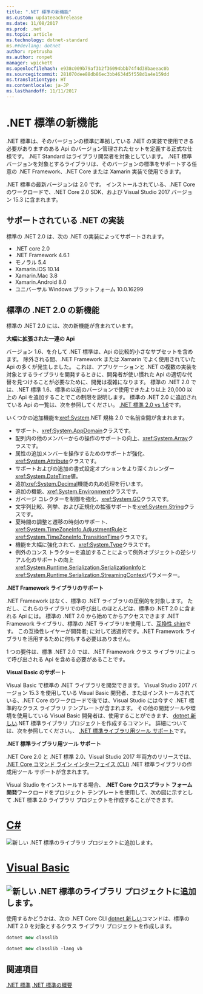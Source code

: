 ```yaml
---
title: ".NET 標準の新機能"
ms.custom: updateeachrelease
ms.date: 11/08/2017
ms.prod: .net
ms.topic: article
ms.technology: dotnet-standard
ms.##devlang: dotnet
author: rpetrusha
ms.author: ronpet
manager: wpickett
ms.openlocfilehash: e938c009b79af3b2f36094bbb74f4d38baeeac0b
ms.sourcegitcommit: 281070dee88db86ec3bb4634d5f558d1a4e159dd
ms.translationtype: HT
ms.contentlocale: ja-JP
ms.lasthandoff: 11/11/2017
---
```

# <a name="whats-new-in-the-net-standard"></a>.NET 標準の新機能

.NET 標準は、そのバージョンの標準に準拠している .NET の実装で使用できる必要がありますのある Api のバージョン管理されたセットを定義する正式な仕様です。 .NET Standard はライブラリ開発者を対象としています。 .NET 標準バージョンを対象とするライブラリは、そのバージョンの標準をサポートする任意の .NET Framework、.NET Core または Xamarin 実装で使用できます。

.NET 標準の最新バージョンは 2.0 です。 インストールされている、.NET Core のワークロードで、.NET Core 2.0 SDK、および Visual Studio 2017 バージョン 15.3 に含まれます。

## <a name="supported-net-implementations"></a>サポートされている .NET の実装

標準の .NET 2.0 は、次の .NET の実装によってサポートされます。

- .NET core 2.0
- .NET Framework 4.6.1
- モノラル 5.4
- Xamarin.iOS 10.14
- Xamarin.Mac 3.8
- Xamarin.Android 8.0
- ユニバーサル Windows プラットフォーム 10.0.16299

## <a name="whats-new-in-the-net-standard-20"></a>標準の .NET 2.0 の新機能
 
標準の .NET 2.0 には、次の新機能が含まれています。

**大幅に拡張された一連の Api**

バージョン 1.6、を介して .NET 標準は、Api の比較的小さなサブセットを含めます。 除外される間、.NET Framework または Xamarin でよく使用されていた Api の多くが発生しました。 これは、アプリケーションと .NET の複数の実装を対象とするライブラリを開発するときに、開発者が使い慣れた Api の適切な代替を見つけることが必要なために、開発は複雑になります。 標準の .NET 2.0 では、.NET 標準 1.6、標準の以前のバージョンで使用できたより以上 20,000 以上の Api を追加することでこの制限を説明します。 標準の .NET 2.0 に追加されている Api の一覧は、次を参照してください。 [.NET 標準 2.0 vs 1.6](https://raw.githubusercontent.com/dotnet/standard/master/docs/versions/netstandard2.0_diff.md)です。 

いくつかの追加機能を<xref:System>.NET 規格 2.0 で名前空間が含まれます。

- サポート、<xref:System.AppDomain>クラスです。
- 配列内の他のメンバーからの操作のサポートの向上、<xref:System.Array>クラスです。
- 属性の追加メンバーを操作するためのサポートが強化、<xref:System.Attribute>クラスです。
- サポートおよびの追加の書式設定オプションをより深くカレンダー<xref:System.DateTime>値。
- 追加<xref:System.Decimal>機能の丸め処理を行います。
- 追加の機能、<xref:System.Environment>クラスです。
- ガベージ コレクターを制御を強化、<xref:System.GC>クラスです。
- 文字列比較、列挙、および正規化の拡張サポートを<xref:System.String>クラスです。
- 夏時間の調整と遷移の時刻のサポート、<xref:System.TimeZoneInfo.AdjustmentRule>と<xref:System.TimeZoneInfo.TransitionTime>クラスです。
- 機能を大幅に強化されて、<xref:System.Type>クラスです。
- 例外のコンス トラクターを追加することによって例外オブジェクトの逆シリアル化のサポートの向上<xref:System.Runtime.Serialization.SerializationInfo>と<xref:System.Runtime.Serialization.StreamingContext>パラメーター。

**.NET Framework ライブラリのサポート**

.NET Framework はなく、標準の .NET ライブラリの圧倒的を対象します。 ただし、これらのライブラリでの呼び出しのほとんどは、標準の .NET 2.0 に含まれる Api には。 標準の .NET 2.0 から始めてからアクセスできます .NET Framework ライブラリ、標準の .NET ライブラリを使用して、[互換性 shim](https://github.com/dotnet/standard/blob/master/docs/netstandard-20/README.md#assembly-unification)です。 この互換性レイヤーが開発者; に対して透過的です。.NET Framework ライブラリを活用するために何もする必要はありません。

1 つの要件は、標準 .NET 2.0 では、.NET Framework クラス ライブラリによって呼び出される Api を含める必要があることです。

**Visual Basic のサポート**

Visual Basic で標準の .NET ライブラリを開発できます。 Visual Studio 2017 バージョン 15.3 を使用している Visual Basic 開発者、またはインストールされている、.NET Core のワークロードで後では、Visual Studio には今すぐ .NET 標準的なクラス ライブラリ テンプレートが含まれます。 その他の開発ツールや環境を使用している Visual Basic 開発者は、使用することができます、 [dotnet 新しい](../../core/tools/dotnet-new.md).NET 標準ライブラリ プロジェクトを作成するコマンド。 詳細については、次を参照してください。、 [.NET 標準ライブラリ用ツール サポート](#tooling)です。

<a name="tooling" />**.NET 標準ライブラリ用ツール サポート**

.NET Core 2.0 と .NET 標準 2.0、Visual Studio 2017 年両方のリリースでは、 [.NET Core コマンド ライン インターフェイス (CLI)](../../core/tools/index.md) .NET 標準ライブラリの作成用ツール サポートが含まれます。 

Visual Studio をインストールする場合、 **.NET Core クロスプラット フォーム開発**ワークロードをプロジェクト テンプレートを使用して、次の図に示すとして .NET 標準 2.0 ライブラリ プロジェクトを作成することができます。 

# <a name="ctabcsharp"></a>[C#](#tab/csharp)
![新しい .NET 標準のライブラリ プロジェクトに追加します。](./media/std-project-cs.png)
# <a name="visual-basictabvisual-basic"></a>[Visual Basic](#tab/visual-basic)
<a name="add-new-net-standard-library-projectmediastd-project-vbpng"></a>![新しい .NET 標準のライブラリ プロジェクトに追加します。](./media/std-project-vb.png)
---

使用するかどうかは、次の .NET Core CLI [dotnet 新しい](../../core/tools/dotnet-new.md)コマンドは、標準の .NET 2.0 を対象とするクラス ライブラリ プロジェクトを作成します。

```csharp
dotnet new classlib
```
```vb
dotnet new classlib -lang vb
```
  
## <a name="see-also"></a>関連項目
[.NET 標準](../net-standard.md)
[.NET 標準の概要](https://blogs.msdn.microsoft.com/dotnet/2016/09/26/introducing-net-standard/)
